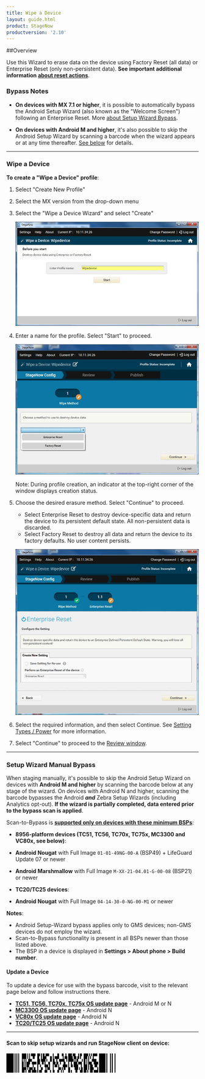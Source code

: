 ```yaml
---
title: Wipe a Device
layout: guide.html
product: StageNow
productversion: '2.10'
---
```


##Overview 

Use this Wizard to erase data on the device using Factory Reset (all data) or Enterprise Reset (only non-persistent data). **See important additional information [about reset actions](/mx/powermgr/#reboot)**. 

### Bypass Notes

* **On devices with MX 7.1 or higher**, it is possible to automatically bypass the Android Setup Wizard (also known as the "Welcome Screen") following an Enterprise Reset. More [about Setup Wizard Bypass](/mx/powermgr/#setup-wizard-bypass). 

* **On devices with Android M and higher**, it's also possible to skip the Android Setup Wizard by scanning a barcode when the wizard appears or at any time thereafter. [See below](#setupwizardmanualbypass) for details. 

-----

### Wipe a Device

**To create a "Wipe a Device" profile**:

1. Select "Create New Profile"

2. Select the MX version from the drop-down menu

3. Select the "Wipe a Device Wizard" and select "Create"

    ![img](../../images/profiles/WipeDevice_name.jpg)

4. Enter a name for the profile. Select "Start" to proceed.

    ![img](../../images/profiles/WipeDevice_method.jpg)

    Note: During profile creation, an indicator at the top-right corner of the window displays creation status.

5. Choose the desired erasure method. Select "Continue" to proceed.

    * Select Enterprise Reset to destroy device-specific data and return the device to its persistent default state. All non-persistent data is discarded.
    * Select Factory Reset to destroy all data and return the device to its factory defaults. No user content persists.

   ![img](../../images/profiles/WipeDevice_setting.jpg)

6. Select the required information, and then select Continue. See [Setting Types / Power](../../csp/power) for more information.

7. Select "Continue" to proceed to the [Review window](../../stagingprofiles?Review).

-----

### Setup Wizard Manual Bypass

When staging manually, it's possible to skip the Android Setup Wizard on devices with **Android M and higher** by scanning the barcode below at any stage of the wizard. On devices with Android N and higher, scanning the barcode bypasses the Android **_and_** Zebra Setup Wizards (including Analytics opt-out). **If the wizard is partially completed, data entered prior to the bypass scan is applied**. 

Scan-to-Bypass is **<u>supported only on devices with these minimum BSPs</u>**: 

* **8956-platform devices (TC51, TC56, TC70x, TC75x, MC3300 and VC80x, see below)**:
 * **Android Nougat** with Full Image `01-01-49NG-00-A` (BSP49) + LifeGuard Update 07 or newer
 * **Android Marshmallow** with Full Image `M-XX-21-04.01-G-00-08` (BSP21) or newer 

* **TC20/TC25 devices**:
 * **Android Nougat** with Full Image `04-14-30-0-NG-00-M1` or newer

**Notes**:  
* Android Setup-Wizard bypass applies only to GMS devices; non-GMS devices do not employ the wizard.
* Scan-to-Bypass functionality is present in all BSPs newer than those listed above.
* The BSP in a device is displayed in **Settings > About phone > Build number**.

#### Update a Device
To update a device for use with the bypass barcode, visit to the relevant page below and follow instructions there. 

* **[TC51, TC56, TC70x, TC75x OS update page](https://www.zebra.com/us/en/support-downloads/software/operating-system/tc70-operating-system-gms.html)** - Android M or N
* **[MC3300 OS update page](https://www.zebra.com/us/en/support-downloads/mobile-computers/handheld/mc3300.html)** - Android N 
* **[VC80x OS update page](https://www.zebra.com/us/en/support-downloads/mobile-computers/vehicle-mounted/vc80x.html)** - Android N
* **[TC20/TC25 OS update page](https://www.zebra.com/us/en/support-downloads/mobile-computers/handheld/tc20.html)** - Android N

-----

#### Scan to skip setup wizards and run StageNow client on device:

<img style="height:50px" src="../../images/profiles/skip_suw_and_run_sn.png"/>
<br>
